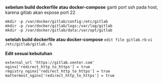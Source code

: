 **sebelum build dockerfile atau docker-compose**
ganti port ssh pada host, karena gitlab akan expose port 22
```
mkdir -p /var/docker/gitlab/config:/etc/gitlab
mkdir -p /var/docker/gitlab/logs:/var/log/gitlab
mkdir -p /var/docker/gitlab/data:/var/opt/gitlab

```

**setelah build dockerfile atau docker-compose**
`edit file gitlab.rb`
`vi /etc/gitlab/gitlab.rb`

**Edit sesuai kebutuhan**
```
external_url 'https://gitlab.venter.com'
nginx['redirect_http_to_https'] = true
registry_nginx['redirect_http_to_https'] = true
mattermost_nginx['redirect_http_to_https'] = true
```
